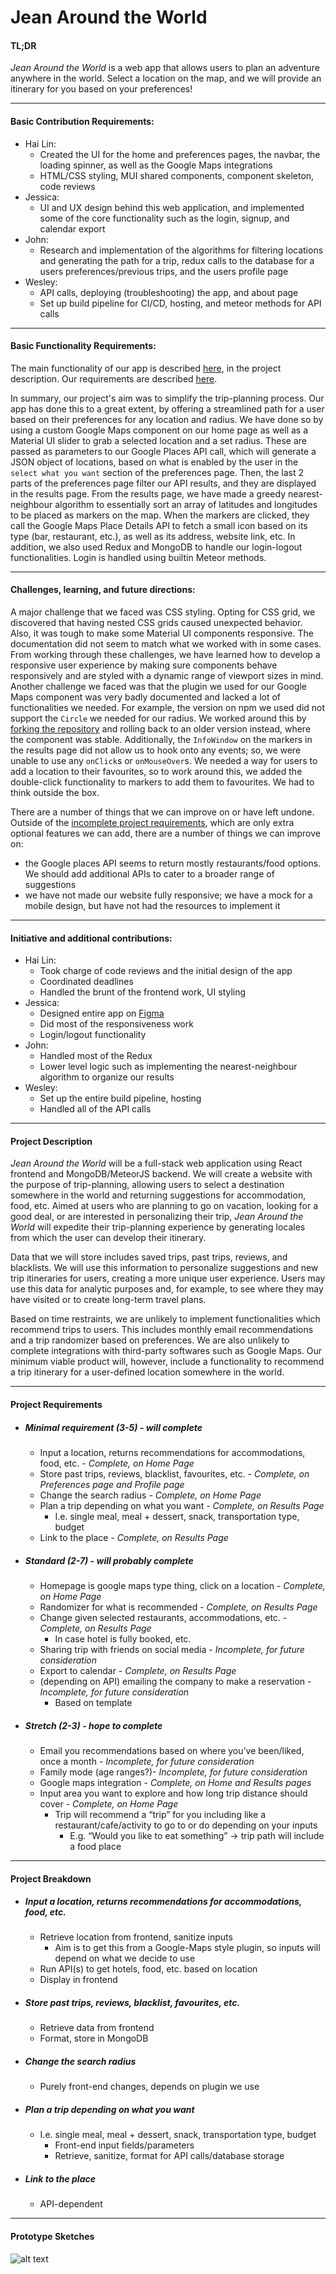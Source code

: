 Jean Around the World
===

#### TL;DR
*Jean Around the World* is a web app that allows users to plan an adventure anywhere in the world. Select a location on the map, and we will provide an itinerary for you based on your preferences!

***

#### Basic Contribution Requirements:
* Hai Lin:
    * Created the UI for the home and preferences pages, the navbar, the loading spinner, as well as the Google Maps integrations
    * HTML/CSS styling, MUI shared components, component skeleton, code reviews
* Jessica:
    * UI and UX design behind this web application, and implemented some of the core functionality such as the login, signup, and            calendar export
* John:
    * Research and implementation of the algorithms for filtering locations and generating the path for a trip, redux calls to the           database for a users preferences/previous trips, and the users profile page
* Wesley:
    * API calls, deploying (troubleshooting) the app, and about page
    * Set up build pipeline for CI/CD, hosting, and meteor methods for API calls
   
***

#### Basic Functionality Requirements:
The main functionality of our app is described [here](#project-description), in the project description. Our requirements are described [here](#project-requirements).

In summary, our project's aim was to simplify the trip-planning process. Our app has done this to a great extent, by offering a streamlined path for a user based on their preferences for any location and radius. We have done so by using a custom Google Maps component on our home page as well as a Material UI slider to grab a selected location and a set radius. These are passed as parameters to our Google Places API call, which will generate a JSON object of locations, based on what is enabled by the user in the `select what you want` section of the preferences page. Then, the last 2 parts of the preferences page filter our API results, and they are displayed in the results page. From the results page, we have made a greedy nearest-neighbour algorithm to essentially sort an array of latitudes and longitudes to be placed as markers on the map. When the markers are clicked, they call the Google Maps Place Details API to fetch a small icon based on its type (bar, restaurant, etc.), as well as its address, website link, etc. In addition, we also used Redux and MongoDB to handle our login-logout functionalities. Login is handled using builtin Meteor methods.

***

#### Challenges, learning, and future directions:
A major challenge that we faced was CSS styling. Opting for CSS grid, we discovered that having nested CSS grids caused unexpected behavior. Also, it was tough to make some Material UI components responsive. The documentation did not seem to match what we worked with in some cases. From working through these challenges, we have learned how to develop a responsive user experience by making sure components behave responsively and are styled with a dynamic range of viewport sizes in mind. Another challenge we faced was that the plugin we used for our Google Maps component was very badly documented and lacked a lot of functionalities we needed. For example, the version on npm we used did not support the `Circle` we needed for our radius. We worked around this by [forking the repository](https://github.com/denim-squad/google-maps-react) and rolling back to an older version instead, where the component was stable. Additionally, the `InfoWindow` on the markers in the results page did not allow us to hook onto any events; so, we were unable to use any `onClick`s or `onMouseOver`s. We needed a way for users to add a location to their favourites, so to work around this, we added the double-click functionality to markers to add them to favourites. We had to think outside the box.

There are a number of things that we can improve on or have left undone. Outside of the [incomplete project requirements](#project-requirements), which are only extra optional features we can add, there are a number of things we can improve on:
* the Google places API seems to return mostly restaurants/food options. We should add additional APIs to cater to a broader range of suggestions
* we have not made our website fully responsive; we have a mock for a mobile design, but have not had the resources to implement it

***

#### Initiative and additional contributions:
* Hai Lin:
    * Took charge of code reviews and the initial design of the app
    * Coordinated deadlines
    * Handled the brunt of the frontend work, UI styling
* Jessica:
    * Designed entire app on [Figma](https://figma.com/file/QquUdjFQLHEftdTfah2Yh8MQ/436I-Prototypes?node-id=0%3A1)
    * Did most of the responsiveness work
    * Login/logout functionality
* John:
    * Handled most of the Redux
    * Lower level logic such as implementing the nearest-neighbour algorithm to organize our results
* Wesley:
    * Set up the entire build pipeline, hosting
    * Handled all of the API calls

***

#### Project Description
*Jean Around the World* will be a full-stack web application using React frontend and MongoDB/MeteorJS backend. We will create a website with the purpose of trip-planning, allowing users to select a destination somewhere in the world and returning suggestions for accommodation, food, etc. Aimed at users who are planning to go on vacation, looking for a good deal, or are interested in personalizing their trip, *Jean Around the World* will expedite their trip-planning experience by generating locales from which the user can develop their itinerary.

Data that we will store includes saved trips, past trips, reviews, and blacklists. We will use this information to personalize suggestions and new trip itineraries for users, creating a more unique user experience. Users may use this data for analytic purposes and, for example, to see where they may have visited or to create long-term travel plans.

Based on time restraints, we are unlikely to implement functionalities which recommend trips to users. This includes monthly email recommendations and a trip randomizer based on preferences. We are also unlikely to complete integrations with third-party softwares such as Google Maps. Our minimum viable product will, however, include a functionality to recommend a trip itinerary for a user-defined location somewhere in the world. 

***

#### Project Requirements
* ##### Minimal requirement (3-5) - will complete
    * Input a location, returns recommendations for accommodations, food, etc. - *Complete, on Home Page*
    * Store past trips, reviews, blacklist, favourites, etc. - *Complete, on Preferences page and Profile page*
    * Change the search radius - *Complete, on Home Page*
    * Plan a trip depending on what you want  - *Complete, on Results Page*
        * I.e. single meal, meal + dessert, snack, transportation type, budget
    * Link to the place - *Complete, on Results Page*
* ##### Standard (2-7) - will probably complete
    * Homepage is google maps type thing, click on a location - *Complete, on Home Page*
    * Randomizer for what is recommended - *Complete, on Results Page*
    * Change given selected restaurants, accommodations, etc. - *Complete, on Results Page*
        * In case hotel is fully booked, etc.
    * Sharing trip with friends on social media - *Incomplete, for future consideration*
    * Export to calendar - *Complete, on Results Page*
    * (depending on API) emailing the company to make a reservation - *Incomplete, for future consideration*
        * Based on template
* ##### Stretch (2-3) - hope to complete
    * Email you recommendations based on where you’ve been/liked, once a month - *Incomplete, for future consideration*
    * Family mode (age ranges?)- *Incomplete, for future consideration*
    * Google maps integration - *Complete, on Home and Results pages*
    * Input area you want to explore and how long trip distance should cover - *Complete, on Home Page*
        * Trip will recommend a “trip” for you including like a restaurant/cafe/activity to go to or do depending on your inputs
            * E.g. “Would you like to eat something” → trip path will include a food place

***

#### Project Breakdown
* ##### Input a location, returns recommendations for accommodations, food, etc.
    * Retrieve location from frontend, sanitize inputs
        * Aim is to get this from a Google-Maps style plugin, so inputs will depend on what we decide to use
    * Run API(s) to get hotels, food, etc. based on location
    * Display in frontend
* ##### Store past trips, reviews, blacklist, favourites, etc.
    * Retrieve data from frontend
    * Format, store in MongoDB
* ##### Change the search radius
    * Purely front-end changes, depends on plugin we use
* ##### Plan a trip depending on what you want
    * I.e. single meal, meal + dessert, snack, transportation type, budget
        * Front-end input fields/parameters
        * Retrieve, sanitize, format for API calls/database storage
* ##### Link to the place
    * API-dependent

***

#### Prototype Sketches


![alt text](https://github.com/denim-squad/jean-around-the-world/blob/master/images/PrototypeSketches.JPG?raw=true)
